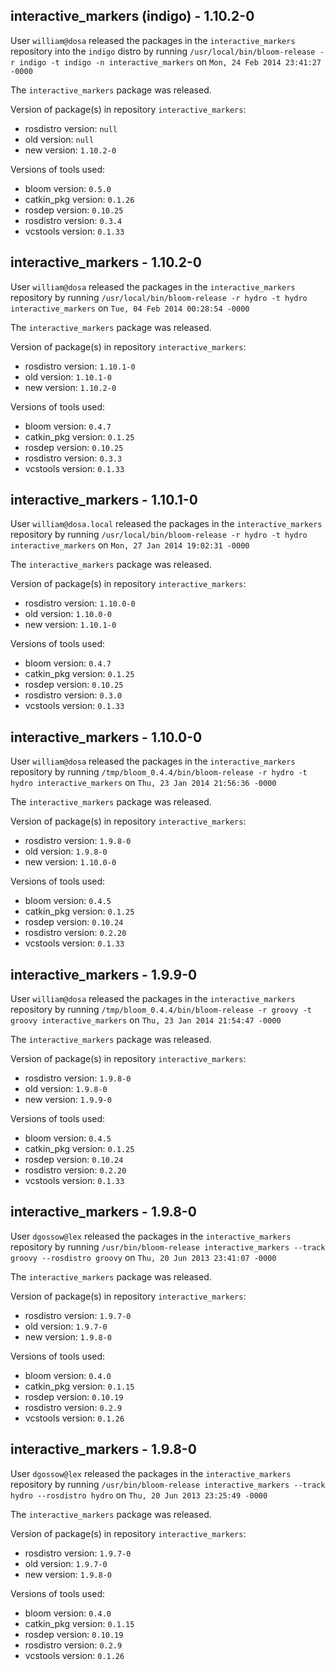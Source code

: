 ## interactive_markers (indigo) - 1.10.2-0

User `william@dosa` released the packages in the `interactive_markers` repository into the `indigo` distro by running `/usr/local/bin/bloom-release -r indigo -t indigo -n interactive_markers` on `Mon, 24 Feb 2014 23:41:27 -0000`

The `interactive_markers` package was released.

Version of package(s) in repository `interactive_markers`:
- rosdistro version: `null`
- old version: `null`
- new version: `1.10.2-0`

Versions of tools used:
- bloom version: `0.5.0`
- catkin_pkg version: `0.1.26`
- rosdep version: `0.10.25`
- rosdistro version: `0.3.4`
- vcstools version: `0.1.33`


## interactive_markers - 1.10.2-0

User `william@dosa` released the packages in the `interactive_markers` repository by running `/usr/local/bin/bloom-release -r hydro -t hydro interactive_markers` on `Tue, 04 Feb 2014 00:28:54 -0000`

The `interactive_markers` package was released.

Version of package(s) in repository `interactive_markers`:
- rosdistro version: `1.10.1-0`
- old version: `1.10.1-0`
- new version: `1.10.2-0`

Versions of tools used:
- bloom version: `0.4.7`
- catkin_pkg version: `0.1.25`
- rosdep version: `0.10.25`
- rosdistro version: `0.3.3`
- vcstools version: `0.1.33`


## interactive_markers - 1.10.1-0

User `william@dosa.local` released the packages in the `interactive_markers` repository by running `/usr/local/bin/bloom-release -r hydro -t hydro interactive_markers` on `Mon, 27 Jan 2014 19:02:31 -0000`

The `interactive_markers` package was released.

Version of package(s) in repository `interactive_markers`:
- rosdistro version: `1.10.0-0`
- old version: `1.10.0-0`
- new version: `1.10.1-0`

Versions of tools used:
- bloom version: `0.4.7`
- catkin_pkg version: `0.1.25`
- rosdep version: `0.10.25`
- rosdistro version: `0.3.0`
- vcstools version: `0.1.33`


## interactive_markers - 1.10.0-0

User `william@dosa` released the packages in the `interactive_markers` repository by running `/tmp/bloom_0.4.4/bin/bloom-release -r hydro -t hydro interactive_markers` on `Thu, 23 Jan 2014 21:56:36 -0000`

The `interactive_markers` package was released.

Version of package(s) in repository `interactive_markers`:
- rosdistro version: `1.9.8-0`
- old version: `1.9.8-0`
- new version: `1.10.0-0`

Versions of tools used:
- bloom version: `0.4.5`
- catkin_pkg version: `0.1.25`
- rosdep version: `0.10.24`
- rosdistro version: `0.2.20`
- vcstools version: `0.1.33`


## interactive_markers - 1.9.9-0

User `william@dosa` released the packages in the `interactive_markers` repository by running `/tmp/bloom_0.4.4/bin/bloom-release -r groovy -t groovy interactive_markers` on `Thu, 23 Jan 2014 21:54:47 -0000`

The `interactive_markers` package was released.

Version of package(s) in repository `interactive_markers`:
- rosdistro version: `1.9.8-0`
- old version: `1.9.8-0`
- new version: `1.9.9-0`

Versions of tools used:
- bloom version: `0.4.5`
- catkin_pkg version: `0.1.25`
- rosdep version: `0.10.24`
- rosdistro version: `0.2.20`
- vcstools version: `0.1.33`


## interactive_markers - 1.9.8-0

User `dgossow@lex` released the packages in the `interactive_markers` repository by running `/usr/bin/bloom-release interactive_markers --track groovy --rosdistro groovy` on `Thu, 20 Jun 2013 23:41:07 -0000`

The `interactive_markers` package was released.

Version of package(s) in repository `interactive_markers`:
- rosdistro version: `1.9.7-0`
- old version: `1.9.7-0`
- new version: `1.9.8-0`

Versions of tools used:
- bloom version: `0.4.0`
- catkin_pkg version: `0.1.15`
- rosdep version: `0.10.19`
- rosdistro version: `0.2.9`
- vcstools version: `0.1.26`


## interactive_markers - 1.9.8-0

User `dgossow@lex` released the packages in the `interactive_markers` repository by running `/usr/bin/bloom-release interactive_markers --track hydro --rosdistro hydro` on `Thu, 20 Jun 2013 23:25:49 -0000`

The `interactive_markers` package was released.

Version of package(s) in repository `interactive_markers`:
- rosdistro version: `1.9.7-0`
- old version: `1.9.7-0`
- new version: `1.9.8-0`

Versions of tools used:
- bloom version: `0.4.0`
- catkin_pkg version: `0.1.15`
- rosdep version: `0.10.19`
- rosdistro version: `0.2.9`
- vcstools version: `0.1.26`


